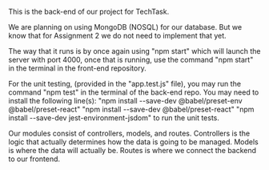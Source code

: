This is the back-end of our project for TechTask. 

We are planning on using MongoDB (NOSQL) for our database. But we know that for Assignment 2 we do not need to implement that yet. 

The way that it runs is by once again using "npm start" which will launch the server with port 4000, once that is running, use the command "npm start" in the terminal in the front-end repository.

For the unit testing, (provided in the "app.test.js" file), you may run the command "npm test" in the terminal of the back-end repo. 
You may need to install the following line(s):
"npm install --save-dev @babel/preset-env @babel/preset-react" 
"npm install --save-dev @babel/preset-react"
"npm install --save-dev jest-environment-jsdom"
to run the unit tests.

Our modules consist of controllers, models, and routes. Controllers is the logic that actually determines how the data is going to be managed. Models is where the data will actually be. Routes is where we connect the backend to our frontend.
